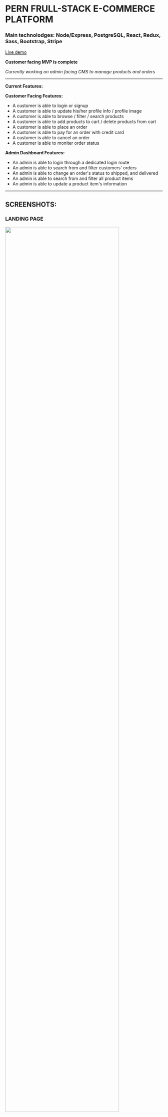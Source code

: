 # PERN FRULL-STACK E-COMMERCE PLATFORM

### Main technolodges: Node/Express, PostgreSQL, React, Redux, Sass, Bootstrap, Stripe

[Live demo](https://hendrix-wallets.herokuapp.com/)

**Customer facing MVP is complete**

_Currently working on admin facing CMS to manage products and orders_

---

**Current Features:**

**Customer Facing Features:**
- A customer is able to login or signup
- A customer is able to update his/her profile info / profile image
- A customer is able to browse / filter / search products
- A customer is able to add products to cart / delete products from cart
- A customer is able to place an order
- A customer is able to pay for an order with credit card
- A customer is able to cancel an order
- A customer is able to moniter order status

**Admin Dashboard Features:**
- An admin is able to login through a dedicated login route
- An admin is able to search from and filter customers' orders
- An admin is able to change an order's status to shipped, and delivered
- An admin is able to search from and filter all product items
- An admin is able to update a product item's information

---

## SCREENSHOTS:

### LANDING PAGE

<img src="./showcase/home.png" width="85%">

### PRODUCTS PAGE

<img src="./showcase/items.png" width="85%">

### CHECKOUT PAGE

<img src="./showcase/checkout.png" width="85%">

### STRIPE INTEGRATION

<img src="./showcase/stripe.png" width="85%">

### CUSTOMER ORDER LIST

<img src="./showcase/orderList.png" width="85%">

### CUSTOMER PROFILE

<img src="./showcase/profile.png" width="85%">

### CUSTOMER SIGNUP

<img src="./showcase/signup.png" width="85%">

### ADMIN ORDER MANAGEMENT

<img src="./showcase/admin_order.png" width="85%">

### ADMIN PRODUCT MANAGEMENT

<img src="./showcase/admin_item.png" width="85%">

### ADMIN PRODUCT MANAGEMENT - UPDATE ITEMS

<img src="./showcase/admin_item_update.png" width="85%">
